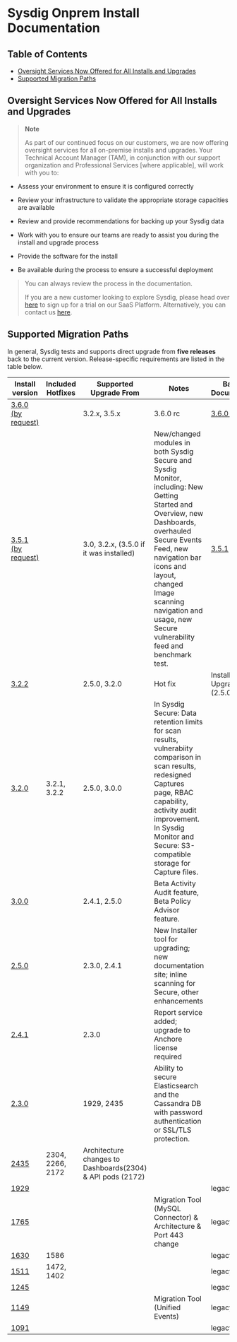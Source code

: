 # Sysdig Onprem Install Documentation

## Table of Contents
  * [Oversight Services Now Offered for All Installs and Upgrades](#oversight-services-now-offered-for-all-installs-and-upgrades)
  * [Supported Migration Paths](#supported-migration-paths)

## Oversight Services Now Offered for All Installs and Upgrades

> **Note**
>
> As part of our continued focus on our customers, we are now offering oversight services for all on-premise installs and upgrades. Your Technical Account Manager (TAM), in conjunction with our support organization and Professional Services \[where applicable\], will work with you to:

-   Assess your environment to ensure it is configured correctly

-   Review your infrastructure to validate the appropriate storage capacities are available

-   Review and provide recommendations for backing up your Sysdig data

-   Work with you to ensure our teams are ready to assist you during the install and upgrade process

-   Provide the software for the install

-   Be available during the process to ensure a successful deployment

> You can always review the process in the documentation.
>
> If you are a new customer looking to explore Sysdig, please head over [here](https://sysdig.com/company/freetrial/) to sign up for a trial on our SaaS Platform. Alternatively, you can contact us [here](https://sysdig.com/company/contactus/).

## Supported Migration Paths

In general, Sysdig tests and supports direct upgrade from **five releases** back to the current version. Release-specific requirements are listed in the table below.

|Install version | Included Hotfixes | Supported Upgrade From | Notes | Baseline Documentation |
|---|---|---|---|---|
| [3.6.0 (by request)](3.6.0-rc/README.md)| | 3.2.x, 3.5.x | 3.6.0 rc | [3.6.0-rc](3.6.0-rc/README.md)
| [3.5.1 (by request)](3.5.1/README.md)| | 3.0, 3.2.x, (3.5.0 if it was installed) | New/changed modules in both Sysdig Secure and Sysdig Monitor, including: New Getting Started and Overview, new Dashboards, overhauled Secure Events Feed, new navigation bar icons and layout, changed Image scanning navigation and usage, new Secure vulnerability feed and benchmark test. | [3.5.1](3.5.1/README.md)
| [3.2.2](3.2.0/README.md) | | 2.5.0, 3.2.0 | Hot fix | 	Installer Upgrade (2.5.0+) |
| [3.2.0](3.2.0/README.md) | 3.2.1, 3.2.2 | 2.5.0, 3.0.0 | In Sysdig Secure: Data retention limits for scan results, vulnerabiity comparison in scan results, redesigned Captures page, RBAC capability, activity audit improvement. In Sysdig Monitor and Secure: S3-compatible storage for Capture files. | |
| [3.0.0](3.0.0/README.md) | | 2.4.1, 2.5.0 | Beta Activity Audit feature, Beta Policy Advisor feature. | |
| [2.5.0](2.5.0/README.md) | | 2.3.0, 2.4.1 | New Installer tool for upgrading; new documentation site; inline scanning for Secure, other enhancements | |
| [2.4.1](2.4.1/installer-beta/README.md) | | 2.3.0 | Report service added; upgrade to Anchore license required | |
| [2.3.0](2.3.0/sysdigcloud-kubernetes-2.3.0/README.md) | | 1929, 2435 | Ability to secure Elasticsearch and the Cassandra DB with password authentication or SSL/TLS protection. | |
| [2435](2435/README.md) | 2304, 2266, 2172 | Architecture changes to Dashboards(2304) & API pods (2172) | |
| [1929](legacy/1929/README.md) | | | | legacy |
| [1765](legacy/1765/README.md) | | |Migration Tool (MySQL Connector) & Architecture & Port 443 change | legacy |
| [1630](legacy/1630/README.md) | 1586 | | | legacy |
| [1511](legacy/1511/README.md) | 1472, 1402 | | | legacy |
| [1245](legacy/1245/README.md) | | | | legacy |
| [1149](legacy/1149/README.md) | | | Migration Tool (Unified Events) | legacy |
| [1091](legacy/1091/README.md)| | | | legacy |
   

